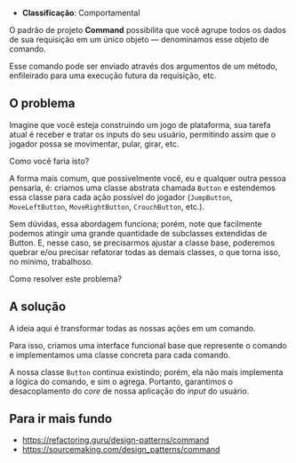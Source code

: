- **Classificação**: Comportamental

O padrão de projeto **Command** possibilita que você agrupe todos os dados de sua requisição em um único objeto — denominamos esse objeto de comando. 

Esse comando pode ser enviado através dos argumentos de um método, enfileirado para uma execução futura da requisição, etc.

## O problema

Imagine que você esteja construindo um jogo de plataforma, sua tarefa atual é receber e tratar os inputs do seu usuário, permitindo assim que o jogador possa se movimentar, pular, girar, etc.

Como você faria isto?

A forma mais comum, que possivelmente você, eu e qualquer outra pessoa pensaria, é: criamos uma classe abstrata chamada `Button` e estendemos essa classe para cada ação possível do jogador (`JumpButton`, `MoveLeftButton`, `MoveRightButton`, `CrouchButton`, etc.).

Sem dúvidas, essa abordagem funciona; porém, note que facilmente podemos atingir uma grande quantidade de subclasses extendidas de Button. E, nesse caso, se precisarmos ajustar a classe base, poderemos quebrar e/ou precisar refatorar todas as demais classes, o que torna isso, no mínimo, trabalhoso.

Como resolver este problema?

## A solução

A ideia aqui é transformar todas as nossas ações em um comando. 

Para isso, criamos uma interface funcional base que represente o comando e implementamos uma classe concreta para cada comando. 

A nossa classe `Button` continua existindo; porém, ela não mais implementa a lógica do comando, e sim o agrega. Portanto, garantimos o desacoplamento do _core_ de nossa aplicação do _input_ do usuário.

## Para ir mais fundo

- <https://refactoring.guru/design-patterns/command>
- <https://sourcemaking.com/design_patterns/command>